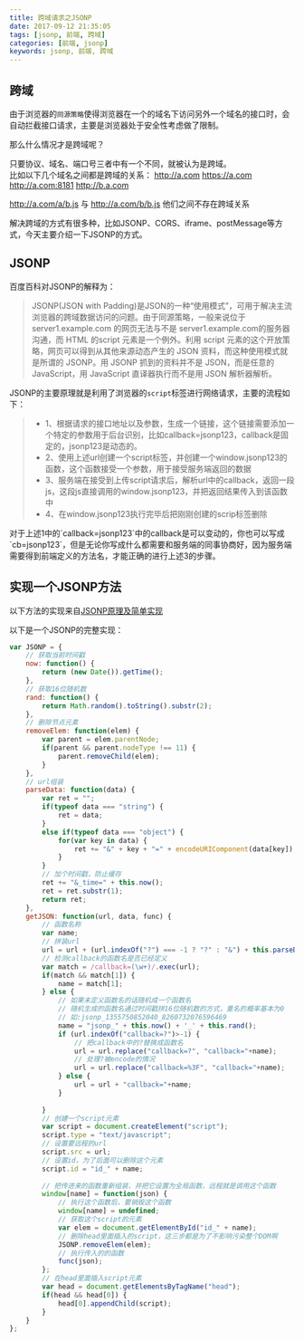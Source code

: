 ```yaml
---
title: 跨域请求之JSONP
date: 2017-09-12 21:35:05
tags: [jsonp, 前端, 跨域]
categories: [前端, jsonp]
keywords: jsonp, 前端, 跨域
---
```


## 跨域

由于浏览器的`同源策略`使得浏览器在一个的域名下访问另外一个域名的接口时，会自动拦截接口请求，主要是浏览器处于安全性考虑做了限制。

那么什么情况才是跨域呢？<div class="tip" style="margin:0;">只要协议、域名、端口号三者中有一个不同，就被认为是跨域。</div>
比如以下几个域名之间都是跨域的关系：
http://a.com
https://a.com
http://a.com:8181
http://b.a.com

http://a.com/a/b.js 与 http://a.com/b/b.js 他们之间不存在跨域关系

解决跨域的方式有很多种，比如JSONP、CORS、iframe、postMessage等方式，今天主要介绍一下JSONP的方式。

## JSONP
百度百科对JSONP的解释为：
> JSONP(JSON with Padding)是JSON的一种“使用模式”，可用于解决主流浏览器的跨域数据访问的问题。由于同源策略，一般来说位于 server1.example.com 的网页无法与不是 server1.example.com的服务器沟通，而 HTML 的script 元素是一个例外。利用 script 元素的这个开放策略，网页可以得到从其他来源动态产生的 JSON 资料，而这种使用模式就是所谓的 JSONP。用 JSONP 抓到的资料并不是 JSON，而是任意的JavaScript，用 JavaScript 直译器执行而不是用 JSON 解析器解析。

JSONP的主要原理就是利用了浏览器的`script`标签进行网络请求，主要的流程如下：
> * 1、根据请求的接口地址以及参数，生成一个链接，这个链接需要添加一个特定的参数用于后台识别，比如callback=jsonp123，callback是固定的，jsonp123是动态的。
> * 2、使用上述url创建一个script标签，并创建一个window.jsonp123的函数，这个函数接受一个参数，用于接受服务端返回的数据
> * 3、服务端在接受到上传script请求后，解析url中的callback，返回一段js，这段js直接调用的window.jsonp123，并把返回结果传入到该函数中
> * 4、在window.jsonp123执行完毕后把刚刚创建的scrip标签删除

<div class="tip">对于上述1中的`callback=jsonp123`中的callback是可以变动的，你也可以写成`cb=jsonp123`，但是无论你写成什么都需要和服务端的同事协商好，因为服务端需要得到前端定义的方法名，才能正确的进行上述3的步骤。</div>

## 实现一个JSONP方法
以下方法的实现来自[JSONP原理及简单实现](http://www.travisup.com/post/index/28)

以下是一个JSONP的完整实现：
```javascript
var JSONP = {
    // 获取当前时间戳
    now: function() {
        return (new Date()).getTime();
    },
    // 获取16位随机数
    rand: function() {
        return Math.random().toString().substr(2);
    },
    // 删除节点元素
    removeElem: function(elem) {
        var parent = elem.parentNode;
        if(parent && parent.nodeType !== 11) {
            parent.removeChild(elem);
        }
    },
    // url组装
    parseData: function(data) {
        var ret = "";
        if(typeof data === "string") {
            ret = data;
        }
        else if(typeof data === "object") {
            for(var key in data) {
                ret += "&" + key + "=" + encodeURIComponent(data[key]);
            }
        }
        // 加个时间戳，防止缓存
        ret += "&_time=" + this.now();
        ret = ret.substr(1);
        return ret;
    },
    getJSON: function(url, data, func) {
        // 函数名称
        var name;
        // 拼装url
        url = url + (url.indexOf("?") === -1 ? "?" : "&") + this.parseData(data);
        // 检测callback的函数名是否已经定义
        var match = /callback=(\w+)/.exec(url);
        if(match && match[1]) {
            name = match[1];
        } else {
            // 如果未定义函数名的话随机成一个函数名
            // 随机生成的函数名通过时间戳拼16位随机数的方式，重名的概率基本为0
            // 如:jsonp_1355750852040_8260732076596469
            name = "jsonp_" + this.now() + '_' + this.rand();
            if (url.indexOf("callback=?")>-1) {
                // 把callback中的?替换成函数名
                url = url.replace("callback=?", "callback="+name);
                // 处理?被encode的情况
                url = url.replace("callback=%3F", "callback="+name);
            } else {
                url = url + "callback="+name;
            }
            
        }
        // 创建一个script元素
        var script = document.createElement("script");
        script.type = "text/javascript";
        // 设置要远程的url
        script.src = url;
        // 设置id，为了后面可以删除这个元素
        script.id = "id_" + name;
        
        // 把传进来的函数重新组装，并把它设置为全局函数，远程就是调用这个函数
        window[name] = function(json) {
            // 执行这个函数后，要销毁这个函数
            window[name] = undefined;
            // 获取这个script的元素
            var elem = document.getElementById("id_" + name);
            // 删除head里面插入的script，这三步都是为了不影响污染整个DOM啊
            JSONP.removeElem(elem);
            // 执行传入的的函数
            func(json);
        };
        // 在head里面插入script元素
        var head = document.getElementsByTagName("head");
        if(head && head[0]) {
            head[0].appendChild(script);
        }
    }
};
```



